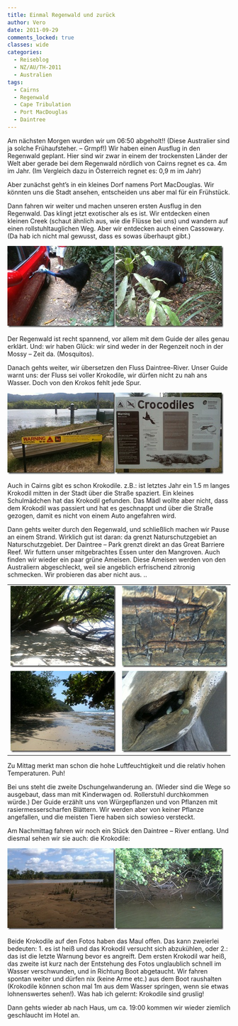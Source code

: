 ```yaml
---
title: Einmal Regenwald und zurück
author: Vero
date: 2011-09-29
comments_locked: true
classes: wide
categories:
  - Reiseblog
  - NZ/AU/TH-2011
  - Australien
tags:
  - Cairns
  - Regenwald
  - Cape Tribulation
  - Port MacDouglas
  - Daintree
---
```


<p>Am nächsten Morgen wurden wir um 06:50 abgeholt!! (Diese Australier sind ja solche Frühaufsteher. – Grmpf!) Wir haben einen Ausflug in den Regenwald geplant. Hier sind wir zwar in einem der trockensten Länder der Welt aber gerade bei dem Regenwald nördlich von Cairns regnet es ca. 4m im Jahr. (Im Vergleich dazu in Österreich regnet es: 0,9 m im Jahr)</p>  <p>Aber zunächst geht’s in ein kleines Dorf namens Port MacDouglas. Wir könnten uns die Stadt ansehen, entscheiden uns aber mal für ein Frühstück.</p>  <p>Dann fahren wir weiter und machen unseren ersten Ausflug in den Regenwald. Das klingt jetzt exotischer als es ist. Wir entdecken einen kleinen Creek (schaut ähnlich aus, wie die Flüsse bei uns) und wandern auf einen rollstuhltauglichen Weg. Aber wir entdecken auch einen Cassowary. (Da hab ich nicht mal gewusst, dass es sowas überhaupt gibt.)</p>  <p><a href="/assets/images/2011/09/IMG_1682.jpg"><img src="/assets/images/2011/09/IMG_1682_thumb.jpg" width="244" height="184" alt="IMG_1682" border="0" /></a><a href="/assets/images/2011/09/IMG_1684.jpg"><img src="/assets/images/2011/09/IMG_1684_thumb.jpg" width="244" height="184" alt="IMG_1684" border="0" /></a></p>  <p>Der Regenwald ist recht spannend, vor allem mit dem Guide der alles genau erklärt. Und: wir haben Glück: wir sind weder in der Regenzeit noch in der Mossy – Zeit da. (Mosquitos). </p>  <p>Danach gehts weiter, wir übersetzen den Fluss Daintree-River. Unser Guide warnt uns: der Fluss sei voller Krokodile, wir dürfen nicht zu nah ans Wasser. Doch von den Krokos fehlt jede Spur.</p>  <p><a href="/assets/images/2011/09/IMG_1698.jpg"><img src="/assets/images/2011/09/IMG_1698_thumb.jpg" width="244" height="184" alt="IMG_1698" border="0" /></a><a href="/assets/images/2011/09/IMG_1699.jpg"><img src="/assets/images/2011/09/IMG_1699_thumb.jpg" width="244" height="184" alt="IMG_1699" border="0" /></a></p>  <p>Auch in Cairns gibt es schon Krokodile. z.B.: ist letztes Jahr ein 1.5 m langes Krokodil mitten in der Stadt über die Straße spaziert. Ein kleines Schulmädchen hat das Krokodil gefunden. Das Mädl wollte aber nicht, dass dem Krokodil was passiert und hat es geschnappt und über die Straße gezogen, damit es nicht von einem Auto angefahren wird. </p>  <p>Dann gehts weiter durch den Regenwald, und schließlich machen wir Pause an einem Strand. Wirklich gut ist daran: da grenzt Naturschutzgebiet an Naturschutzgebiet. Der Daintree – Park grenzt direkt an das Great Barriere Reef. Wir futtern unser mitgebrachtes Essen unter den Mangroven. Auch finden wir wieder ein paar grüne Ameisen. Diese Ameisen werden von den Australiern abgeschleckt, weil sie angeblich erfrischend zitronig schmecken. Wir probieren das aber nicht aus. ..</p>  <table border="0" cellspacing="0" cellpadding="2" width="600"><tbody>     <tr>       <td valign="top" width="300"><a href="/assets/images/2011/09/IMG_1703.jpg"><img src="/assets/images/2011/09/IMG_1703_thumb.jpg" width="244" height="184" alt="IMG_1703" border="0" /></a></td>        <td valign="top" width="300"><a href="/assets/images/2011/09/IMG_1705.jpg"><img src="/assets/images/2011/09/IMG_1705_thumb.jpg" width="244" height="184" alt="IMG_1705" border="0" /></a></td>     </tr>      <tr>       <td valign="top" width="300"><a href="/assets/images/2011/09/IMG_1709.jpg"><img src="/assets/images/2011/09/IMG_1709_thumb.jpg" width="244" height="184" alt="IMG_1709" border="0" /></a></td>        <td valign="top" width="300"><a href="/assets/images/2011/09/IMG_1710.jpg"><img src="/assets/images/2011/09/IMG_1710_thumb.jpg" width="244" height="184" alt="IMG_1710" border="0" /></a></td>     </tr>   </tbody></table>  <p>Zu Mittag merkt man schon die hohe Luftfeuchtigkeit und die relativ hohen Temperaturen. Puh! </p>  <p>Bei uns steht die zweite Dschungelwanderung an. (Wieder sind die Wege so ausgebaut, dass man mit Kinderwagen od. Rollerstuhl durchkommen würde.) Der Guide erzählt uns von Würgepflanzen und von Pflanzen mit rasiermesserscharfen Blättern. Wir werden aber von keiner Pflanze angefallen, und die meisten Tiere haben sich sowieso versteckt. </p>  <p>Am Nachmittag fahren wir noch ein Stück den Daintree – River entlang. Und diesmal sehen wir sie auch: die Krokodile:</p>  <p><a href="/assets/images/2011/09/IMG_1732.jpg"><img src="/assets/images/2011/09/IMG_1732_thumb.jpg" width="244" height="184" alt="IMG_1732" border="0" /></a><a href="/assets/images/2011/09/IMG_1737.jpg"><img src="/assets/images/2011/09/IMG_1737_thumb.jpg" width="244" height="184" alt="IMG_1737" border="0" /></a></p>  <p>Beide Krokodile auf den Fotos haben das Maul offen. Das kann zweierlei bedeuten: 1. es ist heiß und das Krokodil versucht sich abzukühlen, oder 2.: das ist die letzte Warnung bevor es angreift. Dem ersten Krokodil war heiß, das zweite ist kurz nach der Entstehung des Fotos unglaublich schnell im Wasser verschwunden, und in Richtung Boot abgetaucht. Wir fahren spontan weiter und dürfen nix (keine Arme etc.) aus dem Boot raushalten (Krokodile können schon mal 1m aus dem Wasser springen, wenn sie etwas lohnenswertes sehen!). Was hab ich gelernt: Krokodile sind gruslig!</p>  <p>Dann gehts wieder ab nach Haus, um ca. 19:00 kommen wir wieder ziemlich geschlaucht im Hotel an.</p>
